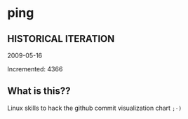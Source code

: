 # ping

## HISTORICAL ITERATION
2009-05-16

Incremented: 4366

## What is this?? 
Linux skills to hack the github commit visualization chart `;-)`
